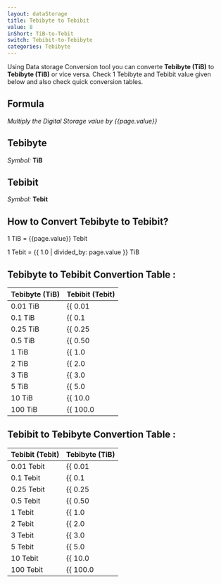 ```yaml
---
layout: dataStorage
title: Tebibyte to Tebibit
value: 8
inShort: TiB-to-Tebit
switch: Tebibit-to-Tebibyte
categories: Tebibyte
---
```


Using Data storage Conversion tool you can converte **Tebibyte (TiB)** to **Tebibyte (TiB)** or vice versa. Check 1 Tebibyte and Tebibit value given below and also check quick conversion tables.

## Formula
*Multiply the Digital Storage value by {{page.value}}*

## Tebibyte
*Symbol:* **TiB**

## Tebibit
*Symbol:* **Tebit**

## How to Convert Tebibyte to Tebibit?

1 TiB = {{page.value}} Tebit

1 Tebit = {{ 1.0 | divided_by: page.value }} TiB


## Tebibyte to Tebibit Convertion Table :

| Tebibyte (TiB) | Tebibit (Tebit) |
| ---- | ---- |
| 0.01 TiB | {{ 0.01 | times: page.value | round: 12 }} Tebit |
| 0.1 TiB | {{ 0.1 | times: page.value | round: 12 }} Tebit |
| 0.25 TiB | {{ 0.25 | times: page.value | round: 12 }} Tebit |
| 0.5 TiB | {{ 0.50 | times: page.value | round: 12 }} Tebit |
| 1 TiB | {{ 1.0 | times: page.value | round: 12 }} Tebit |
| 2 TiB | {{ 2.0 | times: page.value | round: 12 }} Tebit |
| 3 TiB | {{ 3.0 | times: page.value | round: 12 }} Tebit |
| 5 TiB | {{ 5.0 | times: page.value | round: 12 }} Tebit |
| 10 TiB | {{ 10.0 | times: page.value | round: 12 }} Tebit |
| 100 TiB | {{ 100.0 | times: page.value | round: 12 }} Tebit |

## Tebibit to Tebibyte Convertion Table :

| Tebibit (Tebit) | Tebibyte (TiB) |
| ---- | ---- |
| 0.01 Tebit | {{ 0.01 | divided_by: page.value | round: 12 }} TiB |
| 0.1 Tebit | {{ 0.1 | divided_by: page.value | round: 12 }} TiB |
| 0.25 Tebit | {{ 0.25 | divided_by: page.value | round: 12 }} TiB |
| 0.5 Tebit | {{ 0.50 | divided_by: page.value | round: 12 }} TiB |
| 1 Tebit | {{ 1.0 | divided_by: page.value | round: 12 }} TiB |
| 2 Tebit | {{ 2.0 | divided_by: page.value | round: 12 }} TiB |
| 3 Tebit | {{ 3.0 | divided_by: page.value | round: 12 }} TiB |
| 5 Tebit | {{ 5.0 | divided_by: page.value | round: 12 }} TiB |
| 10 Tebit | {{ 10.0 | divided_by: page.value | round: 12 }} TiB |
| 100 Tebit | {{ 100.0 | divided_by: page.value | round: 12 }} TiB |


<script>
document.getElementById('selectInput')[17].selected = true
document.getElementById('selectOutput')[15].selected = true
</script>
